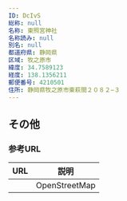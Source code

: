 ```yaml
---
ID: DcIvS
総称: null
名称: 東照宮神社
名称読み: null
別名: null
都道府県: 静岡県
区域: 牧之原市
緯度: 34.7589123
経度: 138.1356211
郵便番号: 4210501
住所: 静岡県牧之原市東萩間２０８２−３
---
```


## その他

### 参考URL

| URL | 説明          |
| --- | ------------- |
|     | OpenStreetMap |
